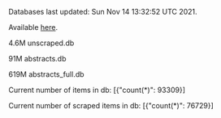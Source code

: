 Databases last updated: Sun Nov 14 13:32:52 UTC 2021. 

Available [here](https://github.com/cbeauhilton/ash-db/releases).

4.6M	unscraped.db

91M	abstracts.db

619M	abstracts_full.db

Current number of items in db:
[{"count(*)": 93309}]

Current number of scraped items in db:
[{"count(*)": 76729}]
